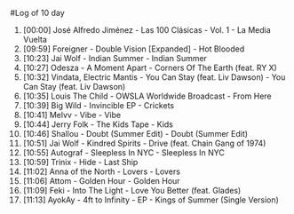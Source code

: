 #Log of 10 day

1. [00:00] José Alfredo Jiménez - Las 100 Clásicas - Vol. 1 - La Media Vuelta
1. [09:59] Foreigner - Double Vision [Expanded] - Hot Blooded
1. [10:23] Jai Wolf - Indian Summer - Indian Summer
1. [10:27] Odesza - A Moment Apart - Corners Of The Earth (feat. RY X)
1. [10:32] Vindata, Electric Mantis - You Can Stay (feat. Liv Dawson) - You Can Stay (feat. Liv Dawson)
1. [10:35] Louis The Child - OWSLA Worldwide Broadcast - From Here
1. [10:39] Big Wild - Invincible EP - Crickets
1. [10:41] Melvv - Vibe - Vibe
1. [10:44] Jerry Folk - The Kids Tape - Kids
1. [10:46] Shallou - Doubt (Summer Edit) - Doubt (Summer Edit)
1. [10:51] Jai Wolf - Kindred Spirits - Drive (feat. Chain Gang of 1974)
1. [10:55] Autograf - Sleepless In NYC - Sleepless In NYC
1. [10:59] Trinix - Hide - Last Ship
1. [11:02] Anna of the North - Lovers - Lovers
1. [11:06] Attom - Golden Hour - Golden Hour
1. [11:09] Feki - Into The Light - Love You Better (feat. Glades)
1. [11:13] AyokAy - 4ft to Infinity - EP - Kings of Summer (Single Version)
